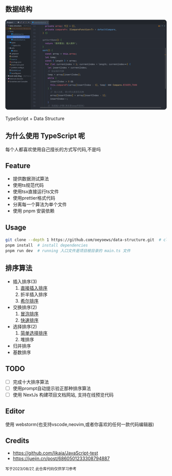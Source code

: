 ## 数据结构

![snapshot](./snapshot.png "snapshot")

[//]: # (&#40;图片由TinySnap + pngquang 处理&#41;)

TypeScript + Data Structure

## 为什么使用 TypeScript 呢

每个人都喜欢使用自己擅长的方式写代码,不是吗

## Feature

* 提供数据测试算法
* 使用ts规范代码
* 使用tsx直接运行ts文件
* 使用prettier格式代码
* 分离每一个算法为单个文件
* 使用 pnpm 安装依赖

## Usage

```bash
git clone --depth 1 https://github.com/oeyoews/data-structure.git  # clone repo
pnpm install  # install dependencies
pnpm run dev  # running 入口文件是项目根目录的 main.ts 文件
```

## 排序算法

* 插入排序(3)
  1. [直接插入排序](./src/InsertionSort.ts)
  2. 折半插入排序
  3. [希尔排序](./src/ShellSort.ts)
* 交换排序(2)
  1. [冒泡排序](./src/BubbleSort.ts)
  2. [快速排序](./src/QuickSort.ts)
* 选择排序(2)
  1. [简单选择排序](src/SelectionSort.ts)
  2. 堆排序 
* 归并排序
* 基数排序

## TODO

- [ ] 完成十大排序算法
- [ ] 使用prompt自动提示验正那种排序算法
- [ ] 使用 NextJs 构建项目文档网站, 支持在线预览代码

## Editor

使用 webstorm(也支持vscode,neovim,或者你喜欢的任何一款代码编辑器)

## Credits

* https://github.com/likaia/JavaScript-test
* https://juejin.cn/post/6860501233308794887

<small>写于2023/08/27, 此仓库代码仅供学习参考</small>

